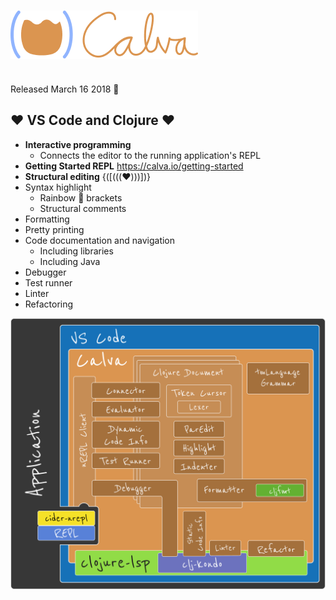 <div class="slide">

# ![](images/calva-logo-300w.png)

<div class="row" style="height: 84%; overflow-y: auto;">

<div class="column" style="flex: 3;">

Released March 16 2018  🎉

## ❤️ VS Code and Clojure ❤️


* **Interactive programming**
  * Connects the editor to the running application's REPL 
* **Getting Started REPL**
  https://calva.io/getting-started
* **Structural editing** {([(((♥️)))])}
* Syntax highlight
  * Rainbow 🌈 brackets
  * Structural comments
* Formatting
* Pretty printing
* Code documentation and navigation
  * Including libraries
  * Including Java
* Debugger
* Test runner
* Linter
* Refactoring

</div>
<div style="display: flex; flex: 4; flex-direction: column; position: sticky; top: 0;">
  <img src="images/calva-architectural-overview.png";" />
</div>

</div>
</div>
